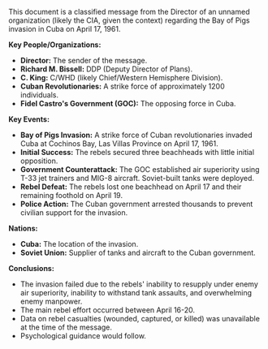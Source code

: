 This document is a classified message from the Director of an unnamed organization (likely the CIA, given the context) regarding the Bay of Pigs invasion in Cuba on April 17, 1961.

**Key People/Organizations:**

*   **Director:** The sender of the message.
*   **Richard M. Bissell:** DDP (Deputy Director of Plans).
*   **C. King:** C/WHD (likely Chief/Western Hemisphere Division).
*   **Cuban Revolutionaries:** A strike force of approximately 1200 individuals.
*   **Fidel Castro's Government (GOC):** The opposing force in Cuba.

**Key Events:**

*   **Bay of Pigs Invasion:** A strike force of Cuban revolutionaries invaded Cuba at Cochinos Bay, Las Villas Province on April 17, 1961.
*   **Initial Success:** The rebels secured three beachheads with little initial opposition.
*   **Government Counterattack:** The GOC established air superiority using T-33 jet trainers and MIG-8 aircraft. Soviet-built tanks were deployed.
*   **Rebel Defeat:** The rebels lost one beachhead on April 17 and their remaining foothold on April 19.
*   **Police Action:** The Cuban government arrested thousands to prevent civilian support for the invasion.

**Nations:**

*   **Cuba:** The location of the invasion.
*   **Soviet Union:** Supplier of tanks and aircraft to the Cuban government.

**Conclusions:**

*   The invasion failed due to the rebels' inability to resupply under enemy air superiority, inability to withstand tank assaults, and overwhelming enemy manpower.
*   The main rebel effort occurred between April 16-20.
*   Data on rebel casualties (wounded, captured, or killed) was unavailable at the time of the message.
*   Psychological guidance would follow.